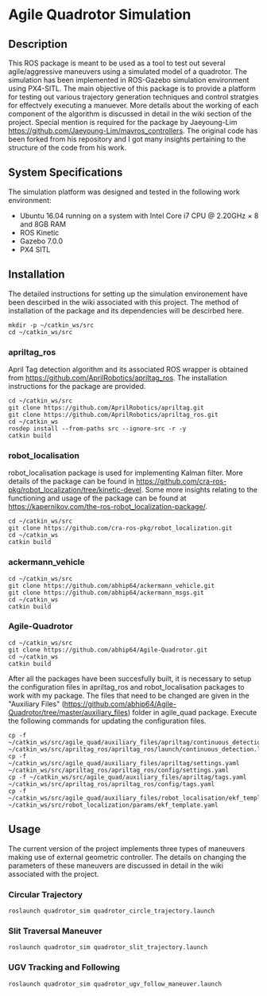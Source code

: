 # Agile Quadrotor Simulation

## Description
This ROS package is meant to be used as a tool to test out several agile/aggressive maneuvers using a simulated model of a 
quadrotor. The simulation has been implemented in ROS-Gazebo simulation environment using PX4-SITL. The main objective of
this package is to provide a platform for testing out various trajectory generation techniques and control stratgies for
effectvely executing a manuever. More details about the working of each component of the algorithm is discussed in detail
in the wiki section of the project. Special mention is required for the package by Jaeyoung-Lim https://github.com/Jaeyoung-Lim/mavros_controllers. The original code has been forked from his repository and I got many insights
pertaining to the structure of the code from his work. 

## System Specifications
The simulation platform was designed and tested in the following work environment:
* Ubuntu 16.04 running on a system with Intel Core i7 CPU @ 2.20GHz × 8 and 8GB RAM
* ROS Kinetic
* Gazebo 7.0.0
* PX4 SITL 


## Installation
The detailed instructions for setting up the simulation environement have been descirbed in the wiki associated with this project. The method of installation of the package and its dependencies will be descirbed here.

```shell
mkdir -p ~/catkin_ws/src
cd ~/catkin_ws/src  
```
### apriltag_ros 
April Tag detection algorithm and its associated ROS wrapper is obtained from https://github.com/AprilRobotics/apriltag_ros. The installation instructions for the package are provided.
```shell
cd ~/catkin_ws/src  
git clone https://github.com/AprilRobotics/apriltag.git
git clone https://github.com/AprilRobotics/apriltag_ros.git
cd ~/catkin_ws 
rosdep install --from-paths src --ignore-src -r -y
catkin build
```

### robot_localisation 
robot_localisation package is used for implementing Kalman filter. More details of the package can be found in https://github.com/cra-ros-pkg/robot_localization/tree/kinetic-devel. Some more insights relating to the functioning and usage of the package can be found at https://kapernikov.com/the-ros-robot_localization-package/. 

```shell
cd ~/catkin_ws/src  
git clone https://github.com/cra-ros-pkg/robot_localization.git
cd ~/catkin_ws 
catkin build
```

### ackermann_vehicle 

```shell
cd ~/catkin_ws/src  
git clone https://github.com/abhip64/ackermann_vehicle.git
git clone https://github.com/abhip64/ackermann_msgs.git
cd ~/catkin_ws 
catkin build
```

### Agile-Quadrotor 
```shell
cd ~/catkin_ws/src  
git clone https://github.com/abhip64/Agile-Quadrotor.git
cd ~/catkin_ws 
catkin build
```

After all the packages have been succesfully built, it is necessary to setup the configuration files in apriltag_ros and robot_localisation packages to work with my package. The files that need to be changed are given in the "Auxiliary Files" (https://github.com/abhip64/Agile-Quadrotor/tree/master/auxiliary_files) folder in agile_quad package. Execute the following commands for updating the configuration files.

```shell
cp -f ~/catkin_ws/src/agile_quad/auxiliary_files/apriltag/continuous_detection.launch ~/catkin_ws/src/apriltag_ros/apriltag_ros/launch/continuous_detection.launch
cp -f ~/catkin_ws/src/agile_quad/auxiliary_files/apriltag/settings.yaml ~/catkin_ws/src/apriltag_ros/apriltag_ros/config/settings.yaml
cp -f ~/catkin_ws/src/agile_quad/auxiliary_files/apriltag/tags.yaml ~/catkin_ws/src/apriltag_ros/apriltag_ros/config/tags.yaml
cp -f ~/catkin_ws/src/agile_quad/auxiliary_files/robot_localisation/ekf_template.yaml ~/catkin_ws/src/robot_localization/params/ekf_template.yaml
```

## Usage

The current version of the project implements three types of maneuvers making use of external geometric controller. The details on changing the parameters of these maneuvers are discussed in detail in the wiki associated with the project.

### Circular Trajectory
```shell
roslaunch quadrotor_sim quadrotor_circle_trajectory.launch
```

### Slit Traversal Maneuver
```shell
roslaunch quadrotor_sim quadrotor_slit_trajectory.launch
```

### UGV Tracking and Following
```shell
roslaunch quadrotor_sim quadrotor_ugv_follow_maneuver.launch 
```





